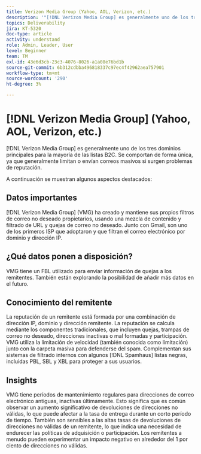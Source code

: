```yaml
---
title: Verizon Media Group (Yahoo, AOL, Verizon, etc.)
description: '"[!DNL Verizon Media Group] es generalmente uno de los tres dominios principales para la mayoría de las listas B2C. Se comportan de manera única, ya que generalmente limitan o agrandan el correo si surgen problemas de reputación".'
topics: Deliverability
jira: KT-5320
doc-type: article
activity: understand
role: Admin, Leader, User
level: Beginner
team: TM
exl-id: 43e6d3cb-23c3-4076-8026-a1a08e76bd1b
source-git-commit: 6b312cdbba496818337c97ec4f42962aea757901
workflow-type: tm+mt
source-wordcount: '290'
ht-degree: 3%

---
```


# [!DNL Verizon Media Group] (Yahoo, AOL, Verizon, etc.)

[!DNL Verizon Media Group] es generalmente uno de los tres dominios principales para la mayoría de las listas B2C. Se comportan de forma única, ya que generalmente limitan o envían correos masivos si surgen problemas de reputación.

A continuación se muestran algunos aspectos destacados:

## Datos importantes

[!DNL Verizon Media Group] (VMG) ha creado y mantiene sus propios filtros de correo no deseado propietarios, usando una mezcla de contenido y filtrado de URL y quejas de correo no deseado. Junto con Gmail, son uno de los primeros ISP que adoptaron y que filtran el correo electrónico por dominio y dirección IP.

## ¿Qué datos ponen a disposición?

VMG tiene un FBL utilizado para enviar información de quejas a los remitentes. También están explorando la posibilidad de añadir más datos en el futuro.

## Conocimiento del remitente

La reputación de un remitente está formada por una combinación de dirección IP, dominio y dirección remitente. La reputación se calcula mediante los componentes tradicionales, que incluyen quejas, trampas de correo no deseado, direcciones inactivas o mal formadas y participación. VMG utiliza la limitación de velocidad (también conocida como limitación) junto con la carpeta masiva para defenderse del spam. Complementan sus sistemas de filtrado internos con algunos [!DNL Spamhaus] listas negras, incluidas PBL, SBL y XBL para proteger a sus usuarios.

## Insights

VMG tiene períodos de mantenimiento regulares para direcciones de correo electrónico antiguas, inactivas últimamente. Esto significa que es común observar un aumento significativo de devoluciones de direcciones no válidas, lo que puede afectar a la tasa de entrega durante un corto período de tiempo. También son sensibles a las altas tasas de devoluciones de direcciones no válidas de un remitente, lo que indica una necesidad de endurecer las políticas de adquisición o participación. Los remitentes a menudo pueden experimentar un impacto negativo en alrededor del 1 por ciento de direcciones no válidas.

